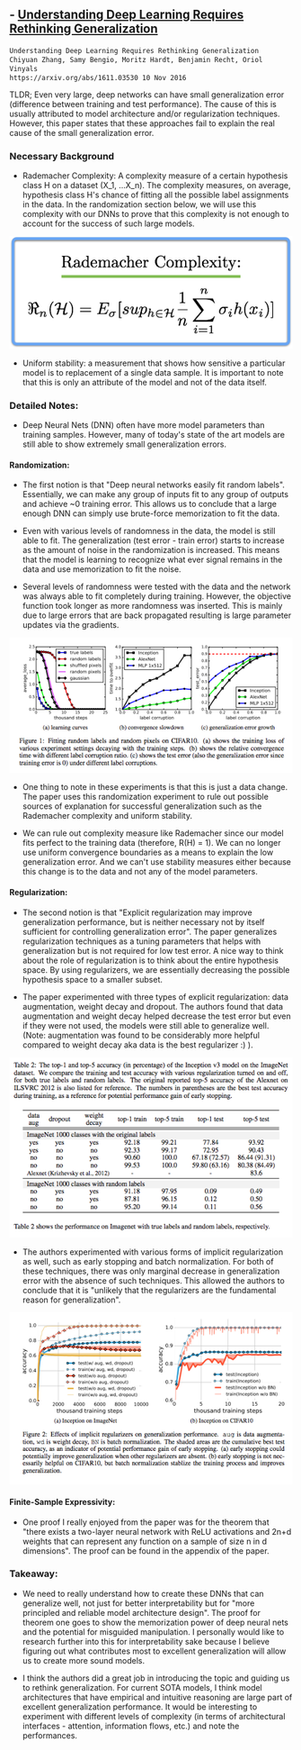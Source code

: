## - [Understanding Deep Learning Requires Rethinking Generalization](https://arxiv.org/abs/1611.03530)

```
Understanding Deep Learning Requires Rethinking Generalization
Chiyuan Zhang, Samy Bengio, Moritz Hardt, Benjamin Recht, Oriol Vinyals
https://arxiv.org/abs/1611.03530 10 Nov 2016
```

TLDR; Even very large, deep networks can have small generalization error (difference between training and test performance). The cause of this is usually attributed to model architecture and/or regularization techniques. However, this paper states that these approaches fail to explain the real cause of the small generalization error.

### Necessary Background

- Rademacher Complexity: A complexity measure of a certain hypothesis class H on a dataset (X_1, ...X_n). The complexity measures, on average, hypothesis class H's chance of fitting all the possible label assignments in the data. In the randomization section below, we will use this complexity with our DNNs to prove that this complexity is not enough to account for the success of such large models.

![eq1](images/generalization/eq1.png)

- Uniform stability: a measurement that shows how sensitive a particular model is to replacement of a single data sample. It is important to note that this is only an attribute of the model and not of the data itself. 

### Detailed Notes:

- Deep Neural Nets (DNN) often have more model parameters than training samples. However, many of today's state of the art models are still able to show extremely small generalization errors. 

#### Randomization:

- The first notion is that "Deep neural networks easily fit random labels". Essentially, we can make any group of inputs fit to any group of outputs and achieve ~0 training error. This allows us to conclude that a large enough DNN can simply use brute-force memorization to fit the data.

- Even with various levels of randomness in the data, the model is still able to fit. The generalization (test error - train error) starts to increase as the amount of noise in the randomization is increased. This means that the model is learning to recognize what ever signal remains in the data and use memorization to fit the noise. 

- Several levels of randomness were tested with the data and the network was always able to fit completely during training. However, the objective function took longer as more randomness was inserted. This is mainly due to large errors that are back propagated resulting is large parameter updates via the gradients. 

![diagram1](images/generalization/diagram1.png)

- One thing to note in these experiments is that this is just a data change. The paper uses this randomization experiment to rule out possible sources of explanation for successful generalization such as the Rademacher complexity and uniform stability. 

- We can rule out complexity measure like Rademacher since our model fits perfect to the training data (therefore, R(H) = 1). We can no longer use uniform convergence boundaries as a means to explain the low generalization error. And we can't use stability measures either because this change is to the data and not any of the model parameters. 

#### Regularization:

- The second notion is that "Explicit regularization may improve generalization performance, but is neither necessary not by itself sufficient for controlling generalization error". The paper generalizes regularization techniques as a tuning parameters that helps with generalization but is not required for low test error. A nice way to think about the role of regularization is to think about the entire hypothesis space. By using regularizers, we are essentially decreasing the possible hypothesis space to a smaller subset. 

- The paper experimented with three types of explicit regularization: data augmentation, weight decay and dropout. The authors found that data augmentation and weight decay helped decrease the test error but even if they were not used, the models were still able to generalize well. (Note: augmentation was found to be considerably more helpful compared to weight decay aka data is the best regularizer :) ).

![diagram2](images/generalization/diagram2.png)

- The authors experimented with various forms of implicit regularization as well, such as early stopping and batch normalization. For both of these techniques, there was only marginal decrease in generalization error with the absence of such techniques. This allowed the authors to conclude that it is "unlikely that the regularizers are the fundamental reason for generalization".

![diagram3](images/generalization/diagram3.png)

#### Finite-Sample Expressivity:

- One proof I really enjoyed from the paper was for the theorem that "there exists a two-layer neural network with ReLU activations and 2n+d weights that can represent any function on a sample of size n in d dimensions". The proof can be found in the appendix of the paper.

### Takeaway:

- We need to really understand how to create these DNNs that can generalize well, not just for better interpretability but for "more principled and reliable model architecture design". The proof for theorem one goes to show the memorization power of deep neural nets and the potential for misguided manipulation. I personally would like to research further into this for interpretability sake because I believe figuring out what contributes most to excellent generalization will allow us to create more sound models. 

- I think the authors did a great job in introducing the topic and guiding us to rethink generalization. For current SOTA models, I think model architectures that have empirical and intuitive reasoning are large part of excellent generalization performance. It would be interesting to experiment with different levels of complexity (in terms of architectural interfaces - attention, information flows, etc.) and note the performances. 

